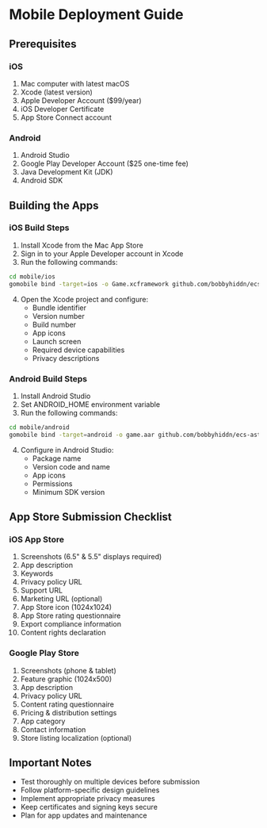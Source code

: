 # Mobile Deployment Guide

## Prerequisites

### iOS
1. Mac computer with latest macOS
2. Xcode (latest version)
3. Apple Developer Account ($99/year)
4. iOS Developer Certificate
5. App Store Connect account

### Android
1. Android Studio
2. Google Play Developer Account ($25 one-time fee)
3. Java Development Kit (JDK)
4. Android SDK

## Building the Apps

### iOS Build Steps
1. Install Xcode from the Mac App Store
2. Sign in to your Apple Developer account in Xcode
3. Run the following commands:
```bash
cd mobile/ios
gomobile bind -target=ios -o Game.xcframework github.com/bobbyhiddn/ecs-asteroids
```
4. Open the Xcode project and configure:
   - Bundle identifier
   - Version number
   - Build number
   - App icons
   - Launch screen
   - Required device capabilities
   - Privacy descriptions

### Android Build Steps
1. Install Android Studio
2. Set ANDROID_HOME environment variable
3. Run the following commands:
```bash
cd mobile/android
gomobile bind -target=android -o game.aar github.com/bobbyhiddn/ecs-asteroids
```
4. Configure in Android Studio:
   - Package name
   - Version code and name
   - App icons
   - Permissions
   - Minimum SDK version

## App Store Submission Checklist

### iOS App Store
1. Screenshots (6.5" & 5.5" displays required)
2. App description
3. Keywords
4. Privacy policy URL
5. Support URL
6. Marketing URL (optional)
7. App Store icon (1024x1024)
8. App Store rating questionnaire
9. Export compliance information
10. Content rights declaration

### Google Play Store
1. Screenshots (phone & tablet)
2. Feature graphic (1024x500)
3. App description
4. Privacy policy URL
5. Content rating questionnaire
6. Pricing & distribution settings
7. App category
8. Contact information
9. Store listing localization (optional)

## Important Notes
- Test thoroughly on multiple devices before submission
- Follow platform-specific design guidelines
- Implement appropriate privacy measures
- Keep certificates and signing keys secure
- Plan for app updates and maintenance
